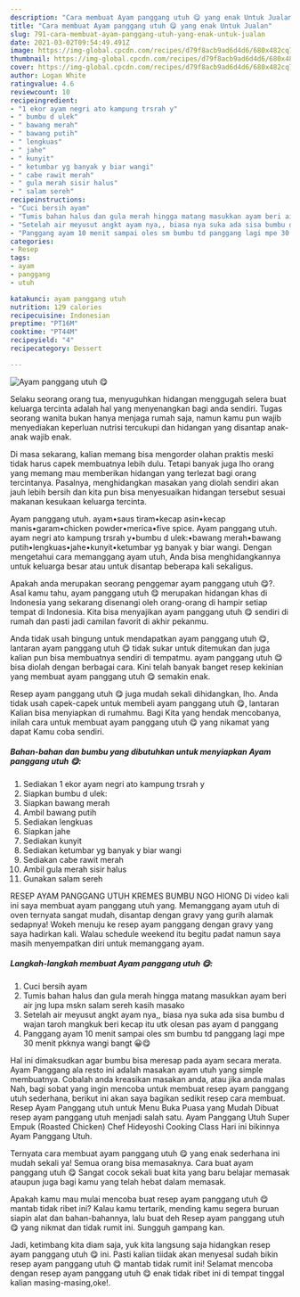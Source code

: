 ```yaml
---
description: "Cara membuat Ayam panggang utuh 😋 yang enak Untuk Jualan"
title: "Cara membuat Ayam panggang utuh 😋 yang enak Untuk Jualan"
slug: 791-cara-membuat-ayam-panggang-utuh-yang-enak-untuk-jualan
date: 2021-03-02T09:54:49.491Z
image: https://img-global.cpcdn.com/recipes/d79f8acb9ad6d4d6/680x482cq70/ayam-panggang-utuh-😋-foto-resep-utama.jpg
thumbnail: https://img-global.cpcdn.com/recipes/d79f8acb9ad6d4d6/680x482cq70/ayam-panggang-utuh-😋-foto-resep-utama.jpg
cover: https://img-global.cpcdn.com/recipes/d79f8acb9ad6d4d6/680x482cq70/ayam-panggang-utuh-😋-foto-resep-utama.jpg
author: Logan White
ratingvalue: 4.6
reviewcount: 10
recipeingredient:
- "1 ekor ayam negri ato kampung trsrah y"
- " bumbu d ulek"
- " bawang merah"
- " bawang putih"
- " lengkuas"
- " jahe"
- " kunyit"
- " ketumbar yg banyak y biar wangi"
- " cabe rawit merah"
- " gula merah sisir halus"
- " salam sereh"
recipeinstructions:
- "Cuci bersih ayam"
- "Tumis bahan halus dan gula merah hingga matang masukkan ayam beri air jng lupa mskn salam sereh kasih masako"
- "Setelah air meyusut angkt ayam nya,, biasa nya suka ada sisa bumbu d wajan taroh mangkuk beri kecap itu utk olesan pas ayam d panggang"
- "Panggang ayam 10 menit sampai oles sm bumbu td panggang lagi mpe 30 menit pkknya wangi bangt 😀😋"
categories:
- Resep
tags:
- ayam
- panggang
- utuh

katakunci: ayam panggang utuh 
nutrition: 129 calories
recipecuisine: Indonesian
preptime: "PT16M"
cooktime: "PT44M"
recipeyield: "4"
recipecategory: Dessert

---
```



![Ayam panggang utuh 😋](https://img-global.cpcdn.com/recipes/d79f8acb9ad6d4d6/680x482cq70/ayam-panggang-utuh-😋-foto-resep-utama.jpg)

Selaku seorang orang tua, menyuguhkan hidangan menggugah selera buat keluarga tercinta adalah hal yang menyenangkan bagi anda sendiri. Tugas seorang  wanita bukan hanya menjaga rumah saja, namun kamu pun wajib menyediakan keperluan nutrisi tercukupi dan hidangan yang disantap anak-anak wajib enak.

Di masa  sekarang, kalian memang bisa mengorder olahan praktis meski tidak harus capek membuatnya lebih dulu. Tetapi banyak juga lho orang yang memang mau memberikan hidangan yang terlezat bagi orang tercintanya. Pasalnya, menghidangkan masakan yang diolah sendiri akan jauh lebih bersih dan kita pun bisa menyesuaikan hidangan tersebut sesuai makanan kesukaan keluarga tercinta. 

Ayam panggang utuh. ayam•saus tiram•kecap asin•kecap manis•garam•chicken powder•merica•five spice. Ayam panggang utuh. ayam negri ato kampung trsrah y•bumbu d ulek:•bawang merah•bawang putih•lengkuas•jahe•kunyit•ketumbar yg banyak y biar wangi. Dengan mengetahui cara memanggang ayam utuh, Anda bisa menghidangkannya untuk keluarga besar atau untuk disantap beberapa kali sekaligus.

Apakah anda merupakan seorang penggemar ayam panggang utuh 😋?. Asal kamu tahu, ayam panggang utuh 😋 merupakan hidangan khas di Indonesia yang sekarang disenangi oleh orang-orang di hampir setiap tempat di Indonesia. Kita bisa menyajikan ayam panggang utuh 😋 sendiri di rumah dan pasti jadi camilan favorit di akhir pekanmu.

Anda tidak usah bingung untuk mendapatkan ayam panggang utuh 😋, lantaran ayam panggang utuh 😋 tidak sukar untuk ditemukan dan juga kalian pun bisa membuatnya sendiri di tempatmu. ayam panggang utuh 😋 bisa diolah dengan berbagai cara. Kini telah banyak banget resep kekinian yang membuat ayam panggang utuh 😋 semakin enak.

Resep ayam panggang utuh 😋 juga mudah sekali dihidangkan, lho. Anda tidak usah capek-capek untuk membeli ayam panggang utuh 😋, lantaran Kalian bisa menyiapkan di rumahmu. Bagi Kita yang hendak mencobanya, inilah cara untuk membuat ayam panggang utuh 😋 yang nikamat yang dapat Kamu coba sendiri.

<!--inarticleads1-->

##### Bahan-bahan dan bumbu yang dibutuhkan untuk menyiapkan Ayam panggang utuh 😋:

1. Sediakan 1 ekor ayam negri ato kampung trsrah y
1. Siapkan  bumbu d ulek:
1. Siapkan  bawang merah
1. Ambil  bawang putih
1. Sediakan  lengkuas
1. Siapkan  jahe
1. Sediakan  kunyit
1. Sediakan  ketumbar yg banyak y biar wangi
1. Sediakan  cabe rawit merah
1. Ambil  gula merah sisir halus
1. Gunakan  salam sereh


RESEP AYAM PANGGANG UTUH KREMES BUMBU NGO HIONG Di video kali ini saya membuat ayam panggang utuh yang. Memanggang ayam utuh di oven ternyata sangat mudah, disantap dengan gravy yang gurih alamak sedapnya! Wokeh menuju ke resep ayam panggang dengan gravy yang saya hadirkan kali. Walau schedule weekend itu begitu padat namun saya masih menyempatkan diri untuk memanggang ayam. 

<!--inarticleads2-->

##### Langkah-langkah membuat Ayam panggang utuh 😋:

1. Cuci bersih ayam
1. Tumis bahan halus dan gula merah hingga matang masukkan ayam beri air jng lupa mskn salam sereh kasih masako
1. Setelah air meyusut angkt ayam nya,, biasa nya suka ada sisa bumbu d wajan taroh mangkuk beri kecap itu utk olesan pas ayam d panggang
1. Panggang ayam 10 menit sampai oles sm bumbu td panggang lagi mpe 30 menit pkknya wangi bangt 😀😋


Hal ini dimaksudkan agar bumbu bisa meresap pada ayam secara merata. Ayam Panggang ala resto ini adalah masakan ayam utuh yang simple membuatnya. Cobalah anda kreasikan masakan anda, atau jika anda malas Nah, bagi sobat yang ingin mencoba untuk membuat resep ayam panggang utuh sederhana, berikut ini akan saya bagikan sedikit resep cara membuat. Resep Ayam Panggang utuh untuk Menu Buka Puasa yang Mudah Dibuat resep ayam panggang utuh menjadi salah satu. Ayam Panggang Utuh Super Empuk (Roasted Chicken) Chef Hideyoshi Cooking Class Hari ini bikinnya Ayam Panggang Utuh. 

Ternyata cara membuat ayam panggang utuh 😋 yang enak sederhana ini mudah sekali ya! Semua orang bisa memasaknya. Cara buat ayam panggang utuh 😋 Sangat cocok sekali buat kita yang baru belajar memasak ataupun juga bagi kamu yang telah hebat dalam memasak.

Apakah kamu mau mulai mencoba buat resep ayam panggang utuh 😋 mantab tidak ribet ini? Kalau kamu tertarik, mending kamu segera buruan siapin alat dan bahan-bahannya, lalu buat deh Resep ayam panggang utuh 😋 yang nikmat dan tidak rumit ini. Sungguh gampang kan. 

Jadi, ketimbang kita diam saja, yuk kita langsung saja hidangkan resep ayam panggang utuh 😋 ini. Pasti kalian tiidak akan menyesal sudah bikin resep ayam panggang utuh 😋 mantab tidak rumit ini! Selamat mencoba dengan resep ayam panggang utuh 😋 enak tidak ribet ini di tempat tinggal kalian masing-masing,oke!.

